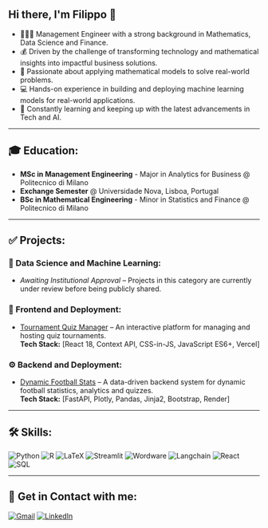 ## Hi there, I'm Filippo 👋

- 🧑🏻‍🎓 Management Engineer with a strong background in Mathematics, Data Science and Finance.
- 💰 Driven by the challenge of transforming technology and mathematical insights into impactful business solutions.
- 📄 Passionate about applying mathematical models to solve real-world problems.
- 💻 Hands-on experience in building and deploying machine learning models for real-world applications.
- 🚀 Constantly learning and keeping up with the latest advancements in Tech and AI.

---

## 🎓 Education:
- **MSc in Management Engineering** - Major in Analytics for Business @ Politecnico di Milano  
- **Exchange Semester** @ Universidade Nova, Lisboa, Portugal 
- **BSc in Mathematical Engineering** - Minor in Statistics and Finance @ Politecnico di Milano  

---

## ✅ Projects:

### 🔬 Data Science and Machine Learning:
- *Awaiting Institutional Approval* – Projects in this category are currently under review before being publicly shared.

### 🎨 Frontend and Deployment:
- [Tournament Quiz Manager](#) – An interactive platform for managing and hosting quiz tournaments.  
  **Tech Stack:** [React 18, Context API, CSS-in-JS, JavaScript ES6+, Vercel]  

### ⚙️ Backend and Deployment:
- [Dynamic Football Stats](#) – A data-driven backend system for dynamic football statistics, analytics and quizzes.  
  **Tech Stack:** [FastAPI, Plotly, Pandas, Jinja2, Bootstrap, Render]

---

## 🛠 Skills:
![Python](https://img.shields.io/badge/PYTHON-green?style=for-the-badge&logo=python&logoColor=white)
![R](https://img.shields.io/badge/R-blue?style=for-the-badge&logo=r&logoColor=white)
![LaTeX](https://img.shields.io/badge/LATEX-orange?style=for-the-badge&logo=latex&logoColor=white)
![Streamlit](https://img.shields.io/badge/STREAMLIT-red?style=for-the-badge&logo=streamlit&logoColor=white)
![Wordware](https://img.shields.io/badge/WORDWARE-gray?style=for-the-badge)
![Langchain](https://img.shields.io/badge/LANGCHAIN-green?style=for-the-badge)
![React](https://img.shields.io/badge/REACT-blue?style=for-the-badge&logo=react&logoColor=white)
![SQL](https://img.shields.io/badge/SQL-orange?style=for-the-badge&logo=postgresql&logoColor=white)


---

## 🔗 Get in Contact with me:
[![Gmail](https://img.shields.io/badge/GMAIL-red?style=for-the-badge&logo=gmail&logoColor=white)](mailto:rinaldifilippo6@gmail.com)
[![LinkedIn](https://img.shields.io/badge/LINKEDIN-blue?style=for-the-badge&logo=linkedin&logoColor=white)](https://www.linkedin.com/in/filippo-rinaldi6/)
